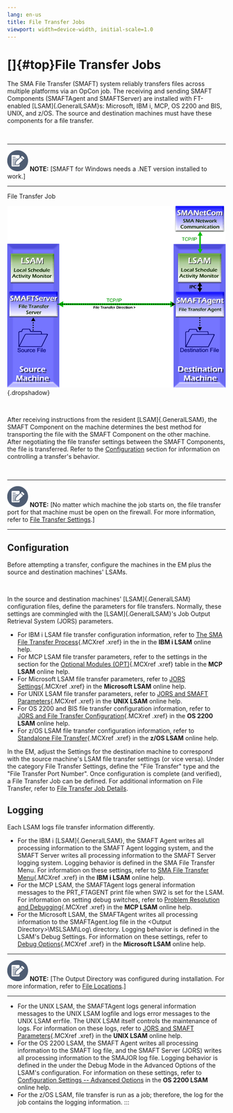 ```yaml
---
lang: en-us
title: File Transfer Jobs
viewport: width=device-width, initial-scale=1.0
---
```


#  []{#top}File Transfer Jobs 
The SMA File Transfer (SMAFT) system reliably transfers files across
multiple platforms via an OpCon job. The
receiving and sending SMAFT Components (SMAFTAgent and SMAFTServer) are
installed with FT-enabled [LSAM]{.GeneralLSAM}s: Microsoft, IBM i, MCP, OS 2200 and BIS, UNIX, and z/OS. The source and destination machines
must have these components for a file transfer.

 

  ----------------------------------------------------------------------------------------------------------------------------- -----------------------------------------------------------------------------------
  ![White pencil/paper icon on gray circular background](../../Resources/Images/note-icon(48x48).png "Note icon")   **NOTE:** [SMAFT for Windows needs a .NET version installed to work.]
  ----------------------------------------------------------------------------------------------------------------------------- -----------------------------------------------------------------------------------

File Transfer Job

![File Transfer Job](../../Resources/Images/Concepts/smaft.png "File Transfer Job"){.dropshadow}

 

After receiving instructions from the resident [LSAM]{.GeneralLSAM}, the SMAFT Component on the machine determines the best method for
transporting the file with the SMAFT Component on the other machine.
After negotiating the file transfer settings between the SMAFT
Components, the file is transferred. Refer to the
[Configuration](#Configur) section for information on
controlling a transfer\'s behavior.

 

  ----------------------------------------------------------------------------------------------------------------------------- -------------------------------------------------------------------------------------------------------------------------------------------------------------------------------------------------------------------------------------
  ![White pencil/paper icon on gray circular background](../../Resources/Images/note-icon(48x48).png "Note icon")   **NOTE:** [No matter which machine the job starts on, the file transfer port for that machine must be open on the firewall. For more information, refer to [File Transfer Settings](Machines.md#File).]
  ----------------------------------------------------------------------------------------------------------------------------- -------------------------------------------------------------------------------------------------------------------------------------------------------------------------------------------------------------------------------------

## Configuration

Before attempting a transfer, configure the machines in the EM plus the
source and destination machines\' LSAMs.

 

In the source and destination machines\' [LSAM]{.GeneralLSAM} configuration files, define the parameters for file transfers. Normally,
these settings are commingled with the [LSAM]{.GeneralLSAM}\'s Job Output Retrieval System (JORS) parameters.

-   For IBM i LSAM file transfer configuration information, refer to
    [The SMA File Transfer     Process](https://help.smatechnologies.com/opcon/agents/ibmi/latest/Files/Agents/IBM-i/SMA-File-Transfer.md#The){.MCXref
    .xref} in the in the **IBM i LSAM** online help.
-   For MCP LSAM file transfer parameters, refer to the settings in the
    section for the [Optional Modules     (OPT)](https://help.smatechnologies.com/opcon/agents/mcp/latest/Files/Agents/MCP/Optional-Modules-(OPT).md#MCP_LSAM_Configuration_Settings:_Optional_Modules:_File_Transfer){.MCXref
    .xref} table in the **MCP LSAM** online help.
-   For Microsoft LSAM file transfer parameters, refer to [JORS     Settings](https://help.smatechnologies.com/opcon/agents/windows/latest/Files/Agents/Microsoft/JORS-Settings.md){.MCXref
    .xref} in the **Microsoft LSAM** online help.
-   For UNIX LSAM file transfer parameters, refer to [JORS and SMAFT     Parameters](https://help.smatechnologies.com/opcon/agents/unix/latest/Files/Agents/UNIX/JORS-and-SMAFT-Parameters.md){.MCXref
    .xref} in the **UNIX LSAM** online help.
-   For OS 2200 and BIS file transfer configuration information, refer
    to [JORS and File Transfer     Configuration](https://help.smatechnologies.com/opcon/agents/os2200/latest/Files/Agents/OS-2200/Configuration.md#JORS_and_File_Transfer_Configuration){.MCXref
    .xref} in the **OS 2200 LSAM** online help.
-   For z/OS LSAM file transfer configuration information, refer to
    [Standalone File     Transfer](https://help.smatechnologies.com/opcon/agents/zos/latest/Files/Agents/zOS/Standalone-File-Transfer.md){.MCXref
    .xref} in the **z/OS LSAM** online help.

In the EM, adjust the Settings for the destination machine to correspond
with the source machine\'s LSAM file transfer settings (or vice versa).
Under the category File Transfer Settings, define the \"File Transfer\"
type and the \"File Transfer Port Number\". Once configuration is
complete (and verified), a File Transfer Job can be defined. For
additional information on File Transfer, refer to [File Transfer Job Details](File-Transfer-Job-Details.md).

## Logging

Each LSAM logs file transfer information differently.

-   For the IBM i [LSAM]{.GeneralLSAM}, the SMAFT Agent writes all     processing information to the SMAFT Agent logging system, and the
    SMAFT Server writes all processing information to the SMAFT Server
    logging system. Logging behavior is defined in the SMA File Transfer
    Menu. For information on these settings, refer to [SMA File Transfer     Menu](https://help.smatechnologies.com/opcon/agents/ibmi/latest/Files/Agents/IBM-i/SMA-File-Transfer.md#SMA6){.MCXref
    .xref} in the **IBM i LSAM** online help.
-   For the MCP LSAM, the SMAFTAgent logs general information messages
    to the PRT_FTAGENT print file when SW2 is set for the LSAM. For
    information on setting debug switches, refer to [Problem Resolution     and
    Debugging](https://help.smatechnologies.com/opcon/agents/mcp/latest/Files/Agents/MCP/Problem-Resolution-and-Debugging.md){.MCXref
    .xref} in the **MCP LSAM** online help.
-   For the Microsoft LSAM, the SMAFTAgent writes all processing
    information to the SMAFTAgent.log file in the \<Output
    Directory\>\\MSLSAM\\Log\\ directory. Logging behavior is defined in
    the LSAM\'s Debug Settings. For information on these settings, refer
    to [Debug     Options](https://help.smatechnologies.com/opcon/agents/windows/latest/Files/Agents/Microsoft/Debug-Options.md){.MCXref
    .xref} in the **Microsoft LSAM** online help.

  ----------------------------------------------------------------------------------------------------------------------------- ------------------------------------------------------------------------------------------------------------------------------------------------------------------------
  ![White pencil/paper icon on gray circular background](../../Resources/Images/note-icon(48x48).png "Note icon")   **NOTE:** [The Output Directory was configured during installation. For more information, refer to [File Locations](File-Locations.md).]
  ----------------------------------------------------------------------------------------------------------------------------- ------------------------------------------------------------------------------------------------------------------------------------------------------------------------

-   For the UNIX LSAM, the SMAFTAgent logs general information messages
    to the UNIX LSAM logfile and logs error messages to the UNIX LSAM
    errfile. The UNIX LSAM itself controls the maintenance of logs. For
    information on these logs, refer to [JORS and SMAFT     Parameters](https://help.smatechnologies.com/opcon/agents/unix/latest/Files/Agents/UNIX/JORS-and-SMAFT-Parameters.md){.MCXref
    .xref} in the **UNIX LSAM** online help.
-   For the OS 2200 LSAM, the SMAFT Agent writes all processing
    information to the SMAFT log file, and the SMAFT Server (JORS)
    writes all processing information to the SMAJOR log file. Logging
    behavior is defined in the under the Debug Mode in the Advanced
    Options of the LSAM\'s configuration. For information on these
    settings, refer to [Configuration Settings -- Advanced     Options](https://help.smatechnologies.com/opcon/agents/os2200/latest/Files/Agents/OS-2200/Configuration.md#Advanced_Options)
    in the **OS 2200 LSAM** online help.
-   For the z/OS LSAM, file transfer is run as a job; therefore, the log
    for the job contains the logging information.
:::

 

